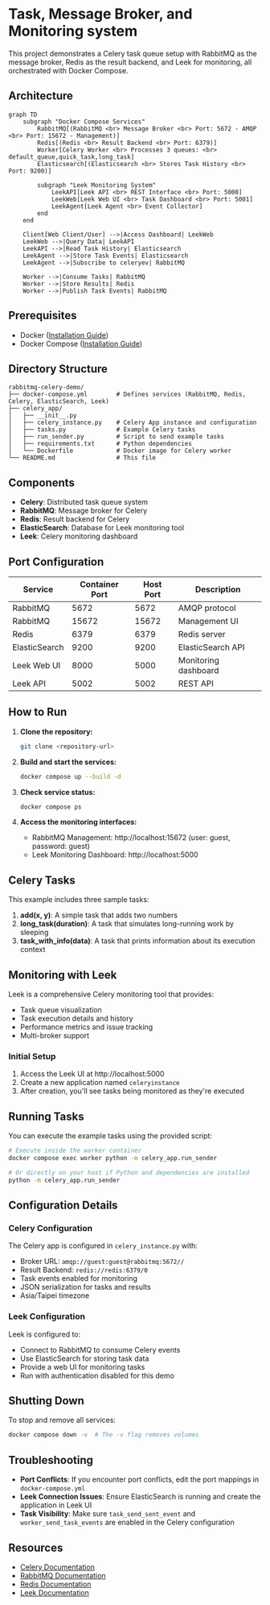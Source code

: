 # Task, Message Broker, and Monitoring system

This project demonstrates a Celery task queue setup with RabbitMQ as the message broker, Redis as the result backend, and Leek for monitoring, all orchestrated with Docker Compose.

## Architecture
```mermaid
graph TD
    subgraph "Docker Compose Services"
        RabbitMQ[(RabbitMQ <br> Message Broker <br> Port: 5672 - AMQP <br> Port: 15672 - Management)]
        Redis[(Redis <br> Result Backend <br> Port: 6379)]
        Worker[Celery Worker <br> Processes 3 queues: <br> default_queue,quick_task,long_task]
        Elasticsearch[(Elasticsearch <br> Stores Task History <br> Port: 9200)]
        
        subgraph "Leek Monitoring System"
            LeekAPI[Leek API <br> REST Interface <br> Port: 5000]
            LeekWeb[Leek Web UI <br> Task Dashboard <br> Port: 5001]
            LeekAgent[Leek Agent <br> Event Collector]
        end
    end
    
    Client[Web Client/User] -->|Access Dashboard| LeekWeb
    LeekWeb -->|Query Data| LeekAPI
    LeekAPI -->|Read Task History| Elasticsearch
    LeekAgent -->|Store Task Events| Elasticsearch
    LeekAgent -->|Subscribe to celeryev| RabbitMQ
    
    Worker -->|Consume Tasks| RabbitMQ
    Worker -->|Store Results| Redis
    Worker -->|Publish Task Events| RabbitMQ
```

## Prerequisites

* Docker ([Installation Guide](https://docs.docker.com/get-docker/))
* Docker Compose ([Installation Guide](https://docs.docker.com/compose/install/))

## Directory Structure

```
rabbitmq-celery-demo/
├── docker-compose.yml        # Defines services (RabbitMQ, Redis, Celery, ElasticSearch, Leek)
├── celery_app/
│   ├── __init__.py
│   ├── celery_instance.py    # Celery App instance and configuration
│   ├── tasks.py              # Example Celery tasks
│   ├── run_sender.py         # Script to send example tasks
│   ├── requirements.txt      # Python dependencies
│   └── Dockerfile            # Docker image for Celery worker
└── README.md                 # This file
```

## Components

* **Celery**: Distributed task queue system
* **RabbitMQ**: Message broker for Celery
* **Redis**: Result backend for Celery
* **ElasticSearch**: Database for Leek monitoring tool
* **Leek**: Celery monitoring dashboard

## Port Configuration

| Service | Container Port | Host Port | Description |
|---------|---------------|-----------|-------------|
| RabbitMQ | 5672 | 5672 | AMQP protocol |
| RabbitMQ | 15672 | 15672 | Management UI |
| Redis | 6379 | 6379 | Redis server |
| ElasticSearch | 9200 | 9200 | ElasticSearch API |
| Leek Web UI | 8000 | 5000 | Monitoring dashboard |
| Leek API | 5002 | 5002 | REST API |

## How to Run

1. **Clone the repository:**
    ```bash
    git clone <repository-url>
    ```

2. **Build and start the services:**
    ```bash
    docker compose up --build -d
    ```

3. **Check service status:**
    ```bash
    docker compose ps
    ```

4. **Access the monitoring interfaces:**
   * RabbitMQ Management: http://localhost:15672 (user: guest, password: guest)
   * Leek Monitoring Dashboard: http://localhost:5000

## Celery Tasks

This example includes three sample tasks:

1. **add(x, y)**: A simple task that adds two numbers
2. **long_task(duration)**: A task that simulates long-running work by sleeping
3. **task_with_info(data)**: A task that prints information about its execution context

## Monitoring with Leek

Leek is a comprehensive Celery monitoring tool that provides:
* Task queue visualization
* Task execution details and history
* Performance metrics and issue tracking
* Multi-broker support

### Initial Setup

1. Access the Leek UI at http://localhost:5000
2. Create a new application named `celeryinstance`
3. After creation, you'll see tasks being monitored as they're executed

## Running Tasks

You can execute the example tasks using the provided script:

```bash
# Execute inside the worker container
docker compose exec worker python -m celery_app.run_sender

# Or directly on your host if Python and dependencies are installed
python -m celery_app.run_sender
```

## Configuration Details

### Celery Configuration

The Celery app is configured in `celery_instance.py` with:
* Broker URL: `amqp://guest:guest@rabbitmq:5672//`
* Result Backend: `redis://redis:6379/0`
* Task events enabled for monitoring
* JSON serialization for tasks and results
* Asia/Taipei timezone

### Leek Configuration

Leek is configured to:
* Connect to RabbitMQ to consume Celery events
* Use ElasticSearch for storing task data
* Provide a web UI for monitoring tasks
* Run with authentication disabled for this demo

## Shutting Down

To stop and remove all services:

```bash
docker compose down -v  # The -v flag removes volumes
```

## Troubleshooting

* **Port Conflicts**: If you encounter port conflicts, edit the port mappings in `docker-compose.yml`
* **Leek Connection Issues**: Ensure ElasticSearch is running and create the application in Leek UI
* **Task Visibility**: Make sure `task_send_sent_event` and `worker_send_task_events` are enabled in the Celery configuration

## Resources

* [Celery Documentation](https://docs.celeryq.dev/)
* [RabbitMQ Documentation](https://www.rabbitmq.com/documentation.html)
* [Redis Documentation](https://redis.io/documentation)
* [Leek Documentation](https://tryleek.com/docs/introduction/leek/)
